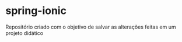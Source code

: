 # spring-ionic
Repositório criado com o objetivo de salvar as alterações feitas em um projeto didático
